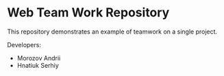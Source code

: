 # Web Team Work Repository
This repository demonstrates an example of teamwork on a single project.

Developers:

* Morozov Andrii
* Hnatiuk Serhiy
